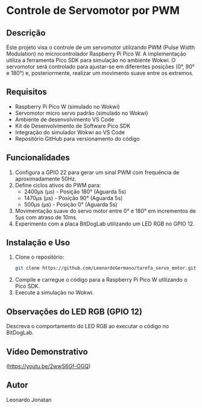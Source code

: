 # Controle de Servomotor por PWM

## Descrição
Este projeto visa o controle de um servomotor utilizando PWM (Pulse Width Modulation) no microcontrolador Raspberry Pi Pico W. A implementação utiliza a ferramenta Pico SDK para simulação no ambiente Wokwi. O servomotor será controlado para ajustar-se em diferentes posições (0°, 90° e 180°) e, posteriormente, realizar um movimento suave entre os extremos.

## Requisitos
- Raspberry Pi Pico W (simulado no Wokwi)
- Servomotor micro servo padrão (simulado no Wokwi)
- Ambiente de desenvolvimento VS Code
- Kit de Desenvolvimento de Software Pico SDK
- Integração do simulador Wokwi ao VS Code
- Repositório GitHub para versionamento do código

## Funcionalidades
1. Configura a GPIO 22 para gerar um sinal PWM com frequência de aproximadamente 50Hz.
2. Define ciclos ativos do PWM para:
   - 2400µs (μs) - Posição 180° (Aguarda 5s)
   - 1470µs (μs) - Posição 90° (Aguarda 5s)
   - 500µs (μs) - Posição 0° (Aguarda 5s)
3. Movimentação suave do servo motor entre 0° e 180° em incrementos de 5µs com atraso de 10ms.
4. Experimento com a placa BitDogLab utilizando um LED RGB no GPIO 12.

## Instalação e Uso
1. Clone o repositório:
   ```bash
   git clone https://github.com/LeonardoGermano/tarefa_servo_motor.git
   ```
2. Compile e carregue o código para a Raspberry Pi Pico W utilizando o Pico SDK.
3. Execute a simulação no Wokwi.

## Observações do LED RGB (GPIO 12)
Descreva o comportamento do LED RGB ao executar o código no BitDogLab.

## Vídeo Demonstrativo
(https://youtu.be/2wwS6Gf-OGQ)

## Autor
Leonardo Jonatan


